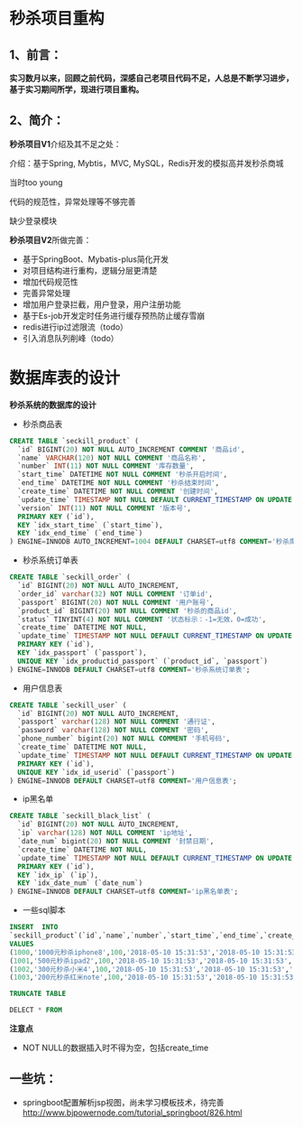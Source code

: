 # 秒杀项目重构

## 1、前言：

**实习数月以来，回顾之前代码，深感自己老项目代码不足，人总是不断学习进步，基于实习期间所学，现进行项目重构。**

## 2、简介：

**秒杀项目V1**介绍及其不足之处：

介绍：基于Spring, Mybtis，MVC, MySQL，Redis开发的模拟高并发秒杀商城

当时too young

代码的规范性，异常处理等不够完善

缺少登录模块

**秒杀项目V2**所做完善：

- 基于SpringBoot、Mybatis-plus简化开发
- 对项目结构进行重构，逻辑分层更清楚
- 增加代码规范性
- 完善异常处理
- 增加用户登录拦截，用户登录，用户注册功能
- 基于Es-job开发定时任务进行缓存预热防止缓存雪崩
- redis进行ip过滤限流（todo）
- 引入消息队列削峰（todo）

# 数据库表的设计

**秒杀系统的数据库的设计**
- 秒杀商品表
~~~sql
CREATE TABLE `seckill_product` (
  `id` BIGINT(20) NOT NULL AUTO_INCREMENT COMMENT '商品id',
  `name` VARCHAR(120) NOT NULL COMMENT '商品名称',
  `number` INT(11) NOT NULL COMMENT '库存数量',
  `start_time` DATETIME NOT NULL COMMENT '秒杀开启时间',
  `end_time` DATETIME NOT NULL COMMENT '秒杀结束时间',
  `create_time` DATETIME NOT NULL COMMENT '创建时间',
  `update_time` TIMESTAMP NOT NULL DEFAULT CURRENT_TIMESTAMP ON UPDATE CURRENT_TIMESTAMP COMMENT '创建时间',
  `version` INT(11) NOT NULL COMMENT '版本号',
  PRIMARY KEY (`id`),
  KEY `idx_start_time` (`start_time`),
  KEY `idx_end_time` (`end_time`)
) ENGINE=INNODB AUTO_INCREMENT=1004 DEFAULT CHARSET=utf8 COMMENT='秒杀库存表';
~~~

- 秒杀系统订单表
~~~sql
CREATE TABLE `seckill_order` (
  `id` BIGINT(20) NOT NULL AUTO_INCREMENT,
  `order_id` varchar(32) NOT NULL COMMENT '订单id',
  `passport` BIGINT(20) NOT NULL COMMENT '用户账号',
  `product_id` BIGINT(20) NOT NULL COMMENT '秒杀的商品id',
  `status` TINYINT(4) NOT NULL COMMENT '状态标示：-1=无效，0=成功',
  `create_time` DATETIME NOT NULL,
  `update_time` TIMESTAMP NOT NULL DEFAULT CURRENT_TIMESTAMP ON UPDATE CURRENT_TIMESTAMP,
  PRIMARY KEY (`id`),
  KEY `idx_passport` (`passport`),
  UNIQUE KEY `idx_productid_passport` (`product_id`, `passport`)
) ENGINE=INNODB DEFAULT CHARSET=utf8 COMMENT='秒杀系统订单表';
~~~

- 用户信息表
~~~sql
CREATE TABLE `seckill_user` (
  `id` BIGINT(20) NOT NULL AUTO_INCREMENT,
  `passport` varchar(128) NOT NULL COMMENT '通行证',
  `password` varchar(128) NOT NULL COMMENT '密码',
  `phone_number` bigint(20) NOT NULL COMMENT '手机号码',
  `create_time` DATETIME NOT NULL,
  `update_time` TIMESTAMP NOT NULL DEFAULT CURRENT_TIMESTAMP ON UPDATE CURRENT_TIMESTAMP,
  PRIMARY KEY (`id`),
  UNIQUE KEY `idx_id_userid` (`passport`)
) ENGINE=INNODB DEFAULT CHARSET=utf8 COMMENT='用户信息表';
~~~

- ip黑名单
~~~sql
CREATE TABLE `seckill_black_list` (
  `id` BIGINT(20) NOT NULL AUTO_INCREMENT,
  `ip` varchar(128) NOT NULL COMMENT 'ip地址',
  `date_num` bigint(20) NOT NULL COMMENT '封禁日期',
  `create_time` DATETIME NOT NULL,
  `update_time` TIMESTAMP NOT NULL DEFAULT CURRENT_TIMESTAMP ON UPDATE CURRENT_TIMESTAMP,
  PRIMARY KEY (`id`),
  KEY `idx_ip` (`ip`),
  KEY `idx_date_num` (`date_num`)
) ENGINE=INNODB DEFAULT CHARSET=utf8 COMMENT='ip黑名单表';
~~~

- 一些sql脚本
~~~sql
INSERT  INTO 
`seckill_product`(`id`,`name`,`number`,`start_time`,`end_time`,`create_time`,`version`,`create_time`) 
VALUES 
(1000,'1000元秒杀iphone8',100,'2018-05-10 15:31:53','2018-05-10 15:31:53','2018-05-10 15:31:53',0,now()),
(1001,'500元秒杀ipad2',100,'2018-05-10 15:31:53','2018-05-10 15:31:53','2018-05-10 15:31:53',0,now()),
(1002,'300元秒杀小米4',100,'2018-05-10 15:31:53','2018-05-10 15:31:53','2018-05-10 15:31:53',0,now()),
(1003,'200元秒杀红米note',100,'2018-05-10 15:31:53','2018-05-10 15:31:53','2018-05-10 15:31:53',0,now());

TRUNCATE TABLE

DELECT * FROM 
~~~

**注意点**
- NOT NULL的数据插入时不得为空，包括create_time

## 一些坑：
- springboot配置解析jsp视图，尚未学习模板技术，待完善
   http://www.bjpowernode.com/tutorial_springboot/826.html

		
		
		